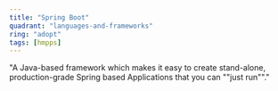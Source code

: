 ```yaml
---
title: "Spring Boot"
quadrant: "languages-and-frameworks"
ring: "adopt"
tags: [hmpps]
---
```


"A Java-based framework which makes it easy to create stand-alone, production-grade Spring based Applications that you can ""just run""."
